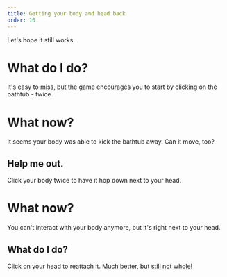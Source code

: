 ```yaml
---
title: Getting your body and head back
order: 10
---
```


Let's hope it still works.

# What do I do?
It's easy to miss, but the game encourages you to start by clicking on the bathtub - twice.

# What now?
It seems your body was able to kick the bathtub away. Can it move, too?

## Help me out.
Click your body twice to have it hop down next to your head.

# What now?
You can't interact with your body anymore, but it's right next to your head.

## What do I do?
Click on your head to reattach it. Much better, but [still not whole!](missingleg)
